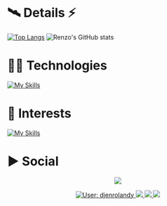 # 🛰️ Details ⚡
  
 [![Top Langs](https://github-readme-stats.vercel.app/api/top-langs/?username=renzoalves&theme=radical)](https://github.com/renzoalves/github-readme-stats)  ![Renzo's GitHub stats](https://github-readme-stats.vercel.app/api?username=renzoalves&show_icons=true&theme=radical)    

 # 🧑‍💻 Technologies

[![My Skills](https://skillicons.dev/icons?i=vue,js,html,css,bootstrap,tailwind,cs,postgres)](https://skillicons.dev)

# 📖 Interests

[![My Skills](https://skillicons.dev/icons?i=js,html,css,cs,vue,bootstrap,dotnet,laravel,mysql,postgres,sqlite,tailwind,visualstudio,vscode,nodejs,postman)](https://skillicons.dev)

<!--
   [![My Skills](https://skillicons.dev/icons?i=js,html,css,vue,bootstrap,tailwind)](https://skillicons.dev) <br>
   [![My Skills](https://skillicons.dev/icons?i=mysql,postgres,sqlite)](https://skillicons.dev) <br>
   [![My Skills](https://skillicons.dev/icons?i=dotnet,cs,laravel,nodejs)](https://skillicons.dev) <br>
   [![My Skills](https://skillicons.dev/icons?i=visualstudio,vscode,postman)](https://skillicons.dev)
-->

# ▶️ Social

<p align="center">
  <a href="https://skillicons.dev">
    <img src="https://skillicons.dev/icons?i=git,kubernetes,docker,c,vim" />
  </a>
</p>

<p align="center">
  <a href="https://discord.gg/djenrolandy">
    <img src="https://skillicons.dev/icons?i=discord" title="User: djenrolandy"/>
  </a>
  <a href="https://www.instagram.com/renzo.na/">
    <img src="https://skillicons.dev/icons?i=instagram" />
  </a>
  <a href="https://br.linkedin.com/in/renzoalves">
    <img src="https://skillicons.dev/icons?i=linkedin" />
  </a>
  <a href="https://twitter.com/renzoalves">
    <img src="https://skillicons.dev/icons?i=twitter" />
  </a>


<!--  
[![Discord](https://skillicons.dev/icons?i=discord)](https://discord.gg/EgU2BD9A)  
[![Instagram](https://skillicons.dev/icons?i=instagram)](https://www.instagram.com/renzo.na/)
[![LinkedIn](https://skillicons.dev/icons?i=linkedin)](https://br.linkedin.com/in/renzoalves)
[![Twitter](https://skillicons.dev/icons?i=twitter)](https://github.com/renzoalves)
-->

</p>

<!-- [![TikTok](https://img.shields.io/badge/TikTok-000000?style=for-the-badge&logo=tiktok&logoColor=white)](https://www.tiktok.com/@renzoalves) --> 


<!--

Referências para personalização da minha pámgina inicial:

Repositório do meu perfil: https://github.com/devfraga/devfraga
Site de Badges: https://dev.to/envoy_/150-badges-for-github-pnk
Repositório do Github Stats: https://github.com/anuraghazra/github-readme-stats
Emojis: https://emojipedia.org/

**renzoalves/renzoalves** is a ✨ _special_ ✨ repository because its `README.md` (this file) appears on your GitHub profile.

Here are some ideas to get you started:

- 🔭 I’m currently working on ...
- 🌱 I’m currently learning ...
- 👯 I’m looking to collaborate on ...
- 🤔 I’m looking for help with ...
- 💬 Ask me about ...
- 📫 How to reach me: ...
- 😄 Pronouns: ...
- ⚡ Fun fact: ...
-->
